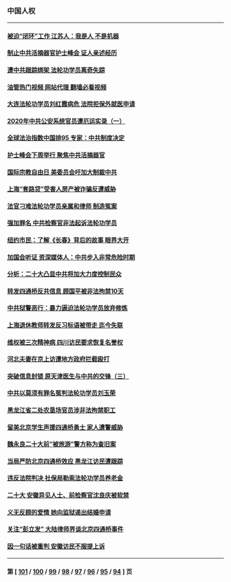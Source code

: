 ### 中国人权
---
#### [被迫“闭环”工作 江苏人：我是人 不是机器](../../pages/ncid278/n13859052.md?11040845) 
#### [制止中共活摘器官护士峰会 证人亲述经历](../../pages/ncid278/n13859007.md?11040845) 
#### [遭中共跟踪绑架 法轮功学员离奇失踪](../../pages/ncid278/n13856504.md?11040845) 
#### [油管热门视频 网站代理 翻墙必看视频](http://132.145.103.77:81/youtube.html?11040845)
#### [大连法轮功学员刘红霞病危 法院拒保外就医申请](../../pages/ncid278/n13856678.md?11040845) 
#### [2020年中共公安系统官员遭厄运实录（一）](../../pages/ncid278/n13854727.md?11040845) 
#### [全球法治指数中国排95 专家：中共制度决定](../../pages/ncid278/n13855901.md?11040845) 
#### [护士峰会下周举行 聚焦中共活摘器官](../../pages/ncid278/n13855418.md?11040845) 
#### [国际宗教自由日 美委员会吁加大制裁中共](../../pages/ncid278/n13855021.md?11040845) 
#### [上海“套路贷”受害人房产被诈骗反遭威胁](../../pages/ncid278/n13853106.md?11040845) 
#### [法官刁难法轮功学员亲属和律师 制造冤案](../../pages/ncid278/n13853873.md?11040845) 
#### [强加罪名 中共检察官非法起诉法轮功学员](../../pages/ncid278/n13852456.md?11040845) 
#### [纽约市民：了解《长春》背后的故事 眼界大开](../../pages/ncid278/n13853501.md?11040845) 
#### [加国会听证 资深媒体人：中共步入非常危险时期](../../pages/ncid278/n13853553.md?11040845) 
#### [分析：二十大凸显中共将加大力度控制民众](../../pages/ncid278/n13853443.md?11040845) 
#### [转发四通桥反共信息 顾国平被非法拘禁10天](../../pages/ncid278/n13852888.md?11040845) 
#### [中共狱警恶行：暴力逼迫法轮功学员放弃修炼](../../pages/ncid278/n13851207.md?11040845) 
#### [上海退休教师转发反习标语被带走 迄今失联](../../pages/ncid278/n13852403.md?11040845) 
#### [维权被三次精神病 四川访民要求恢复名誉权](../../pages/ncid278/n13851812.md?11040845) 
#### [河北夫妻在京上访遭地方政府拦截殴打](../../pages/ncid278/n13851214.md?11040845) 
#### [突破信息封锁 原天津医生与中共的交锋（三）](../../pages/ncid278/n13849718.md?11040845) 
#### [中共以莫须有罪名冤判法轮功学员刘玉荣](../../pages/ncid278/n13850139.md?11040845) 
#### [黑龙江省二处农垦场官员涉非法拘禁职工](../../pages/ncid278/n13851061.md?11040845) 
#### [留美北京学生声援四通桥勇士 家人遭警威胁](../../pages/ncid278/n13850956.md?11040845) 
#### [魏永良二十大前“被旅游”警方称为查旧案](../../pages/ncid278/n13850621.md?11040845) 
#### [当局严防北京四通桥效应 黑龙江访民遭跟踪](../../pages/ncid278/n13850235.md?11040845) 
#### [违反法院判决 社保局勒索法轮功学员养老金](../../pages/ncid278/n13847343.md?11040845) 
#### [二十大 安徽异见人士、前检察官沈良庆被软禁](../../pages/ncid278/n13850071.md?11040845) 
#### [义无反顾的爱情 她向监狱递出结婚申请](../../pages/ncid278/n13849716.md?11040845) 
#### [关注“彭立发” 大陆律师界谈北京四通桥事件](../../pages/ncid278/n13849566.md?11040845) 
#### [因一句话被重判 安徽访民不服提上诉](../../pages/ncid278/n13849544.md?11040845) 

---
#### 第 [ [101](./101.md?11040845) / [100](./100.md?11040845) / [99](./99.md?11040845) / [98](./98.md?11040845) / [97](./97.md?11040845) / [96](./96.md?11040845) / [95](./95.md?11040845) / [94](./94.md?11040845) ] 页
